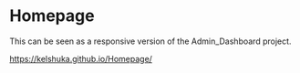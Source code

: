# Homepage
This can be seen as a responsive version of the Admin_Dashboard project.

https://kelshuka.github.io/Homepage/
